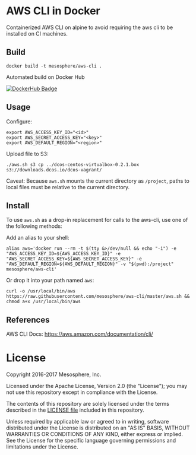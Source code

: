 # AWS CLI in Docker

Containerized AWS CLI on alpine to avoid requiring the aws cli to be installed on CI machines.

## Build

```
docker build -t mesosphere/aws-cli .
```

Automated build on Docker Hub

[![DockerHub Badge](http://dockeri.co/image/mesosphere/aws-cli)](https://hub.docker.com/r/mesosphere/aws-cli/)

## Usage

Configure:

```
export AWS_ACCESS_KEY_ID="<id>"
export AWS_SECRET_ACCESS_KEY="<key>"
export AWS_DEFAULT_REGION="<region>"
```

Upload file to S3:

```
./aws.sh s3 cp ../dcos-centos-virtualbox-0.2.1.box s3://downloads.dcos.io/dcos-vagrant/
```

Caveat: Because `aws.sh` mounts the current directory as `/project`, paths to local files must be relative to the current directory.

## Install

To use `aws.sh` as a drop-in replacement for calls to the aws-cli, use one of the following methods:

Add an alias to your shell:

```
alias aws='docker run --rm -t $(tty &>/dev/null && echo "-i") -e "AWS_ACCESS_KEY_ID=${AWS_ACCESS_KEY_ID}" -e "AWS_SECRET_ACCESS_KEY=${AWS_SECRET_ACCESS_KEY}" -e "AWS_DEFAULT_REGION=${AWS_DEFAULT_REGION}" -v "$(pwd):/project" mesosphere/aws-cli'
```

Or drop it into your path named `aws`:

```
curl -o /usr/local/bin/aws https://raw.githubusercontent.com/mesosphere/aws-cli/master/aws.sh && chmod a+x /usr/local/bin/aws
```

## References

AWS CLI Docs: https://aws.amazon.com/documentation/cli/


# License

Copyright 2016-2017 Mesosphere, Inc.

Licensed under the Apache License, Version 2.0 (the "License");
you may not use this repository except in compliance with the License.

The contents of this repository are solely licensed under the terms described in the [LICENSE file](./LICENSE) included in this repository.

Unless required by applicable law or agreed to in writing, software
distributed under the License is distributed on an "AS IS" BASIS,
WITHOUT WARRANTIES OR CONDITIONS OF ANY KIND, either express or implied.
See the License for the specific language governing permissions and
limitations under the License.
